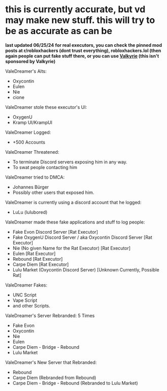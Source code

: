 # this is currently accurate, but vd may make new stuff. this will try to be as accurate as can be
**last updated 06/25/24**
**for real executors, you can check the pinned mod posts at r/robloxhackers (dont trust everything), robloxhackers.lol (then again people can put fake stuff there, or you can use [Valkyrie](https://discord.gg/Vpc5ErnHBC) (this isn't sponsored by Valkyrie)**

ValeDreamer's Alts:
- Oxycontin 
- Eulen
- Nie
- cione

ValeDreamer stole these executor's UI:
- OxygenU
- Kramp UI/KrampUI

ValeDreamer Logged:
- +500 Accounts

ValeDreamer Threatened:
- To terminate Discord servers exposing him in any way.
- To swat people contacting him
  
ValeDreamer tried to DMCA:
- Johannes Bürger
- Possibly other users that exposed him.

ValeDreamer is currently using a discord account that he logged:
- LuLu (lulubored)

ValeDreamer made these fake applications and stuff to log people:
- Fake Evon Discord Server [Rat Executor]
- Fake OxygenU Discord Server / aka Oxycontin Discord Server [Rat Executor]
- Nie (No given Name for the Rat Executor) [Rat Executor]
- Eulen [Rat Executor]
- Rebound [Rat Executor]
- Carpe Diem [Rat Executor]
- Lulu Market (Oxycontin Discord Server) [Unknown Currently, Possible Rat]

ValeDreamer Fakes:
- UNC Script
- Vape Script
- and other Scripts.

ValeDreamer's Server Rebranded: 5 Times
- Fake Evon
- Oxycontin
- Nie
- Eulen
- Carpe Diem - Bridge - Rebound
- Lulu Market

ValeDreamer's New Server that Rebranded:
- Rebound
- Carpe Diem (Rebranded from Rebound)
- Carpe Diem - Bridge - Rebound (Rebranded to Lulu Market)
